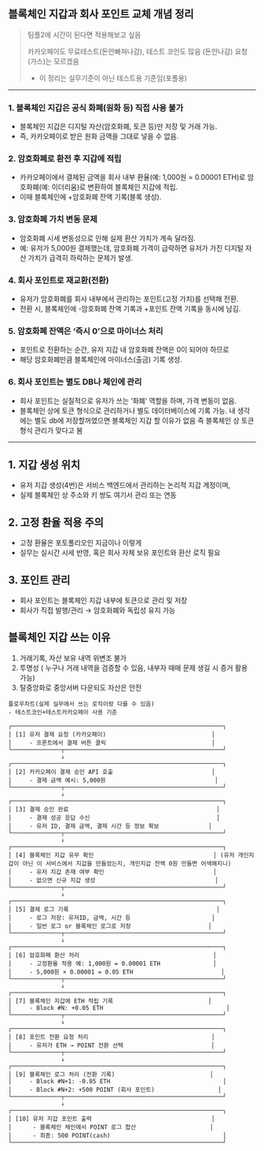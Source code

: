 ## **블록체인 지갑과 회사 포인트 교체 개념 정리**
> 팀플2에 시간이 된다면 적용해보고 싶음 
>
> 카카오페이도 무료테스트(돈안빠져나감), 테스트 코인도 많음 (돈안나감) 요청(가스)는 모르겠음
> - 이 정리는 실무기준이 아닌 테스트용 기준임(포폴용)
---

### 1. 블록체인 지갑은 공식 화폐(원화 등) 직접 사용 불가
- 블록체인 지갑은 디지털 자산(암호화폐, 토큰 등)만 저장 및 거래 가능.
- 즉, 카카오페이로 받은 원화 금액을 그대로 넣을 수 없음.

### 2. 암호화폐로 환전 후 지갑에 적립
- 카카오페이에서 결제된 금액을 회사 내부 환율(예: 1,000원 = 0.00001 ETH)로 암호화폐(예: 이더리움)로 변환하여 블록체인 지갑에 적립.
- 이때 블록체인에 +암호화폐 잔액 기록(블록 생성).

### 3. 암호화폐 가치 변동 문제
- 암호화폐 시세 변동성으로 인해 실제 환산 가치가 계속 달라짐.
- 예: 유저가 5,000원 결제했는데, 암호화폐 가격이 급락하면 유저가 가진 디지털 자산 가치가 급격히 하락하는 문제가 발생.

### 4. 회사 포인트로 재교환(전환)
- 유저가 암호화폐를 회사 내부에서 관리하는 포인트(고정 가치)를 선택해 전환.
- 전환 시, 블록체인에 -암호화폐 잔액 기록과 +포인트 잔액 기록을 동시에 남김.

### 5. 암호화폐 잔액은 ‘즉시 0’으로 마이너스 처리
- 포인트로 전환하는 순간, 유저 지갑 내 암호화폐 잔액은 0이 되어야 하므로
- 해당 암호화폐만큼 블록체인에 마이너스(출금) 기록 생성.

### 6. 회사 포인트는 별도 DB나 체인에 관리

- 회사 포인트는 실질적으로 유저가 쓰는 ‘화폐’ 역할을 하며, 가격 변동이 없음.
- 블록체인 상에 토큰 형식으로 관리하거나 별도 데이터베이스에 기록 가능. 내 생각에는 별도  db에 저장할꺼였으면 블록체인 지갑 할  이유가 없음 즉 블록체인 상 토큰형식  관리가 맞다고 봄

---

## 1. 지갑 생성 위치
- 유저 지갑 생성(4번)은 서비스 백엔드에서 관리하는 논리적 지갑 계정이며,
- 실제 블록체인 상 주소와 키 쌍도 여기서 관리 또는 연동

## 2. 고정 환율 적용 주의
- 고정 환율은 포토폴리오인 지금이나 이렇게
- 실무는 실시간 시세 반영, 혹은 회사 자체 보유 포인트와 환산 로직 필요

## 3. 포인트 관리
- 회사 포인트는 블록체인 지갑 내부에 토큰으로 관리 및 저장
- 회사가 직접 발행/관리 → 암호화폐와 독립성 유지 가능

## 블록체인 지갑 쓰는  이유
1. 거래기록, 자산 보유 내역 위변조 불가
2. 투명성 ( 누구나 거래 내역을 검증할 수 있음, 내부자 때매 문제 생길 시 증거 활용 가능)
3. 탈중앙화로 중앙서버 다운되도 자산은 안전

```
플로우차트(실제 실무에서 쓰는 로직이랑 다를 수 있음)
- 테스트코인+테스트카카오페이 사용 기준

┌────────────────────────────────────────────────────────────┐
│ [1] 유저 결제 요청 (카카오페이)                              │
│     - 프론트에서 결제 버튼 클릭                              │
└──────────────┬─────────────────────────────────────────────┘
               ↓
┌────────────────────────────────────────────────────────────┐
│ [2] 카카오페이 결제 승인 API 호출                            │
│     - 결제 금액 예시: 5,000원                               │
└──────────────┬─────────────────────────────────────────────┘
               ↓
┌────────────────────────────────────────────────────────────┐
│ [3] 결제 승인 완료                                          │
│     - 결제 성공 응답 수신                                    │
│     - 유저 ID, 결제 금액, 결제 시간 등 정보 확보              │
└──────────────┬─────────────────────────────────────────────┘
               ↓
┌────────────────────────────────────────────────────────────┐
│ [4] 블록체인 지갑 유무 확인                                  │ (유저 개인지갑이 아닌 이 서비스에서 지갑을 만들었는지, 개인지갑 잔액 0원 만들면 어색해지니)
│     - 유저 지갑 존재 여부 확인                               │
│     - 없으면 신규 지갑 생성                                  │
└──────────────┬─────────────────────────────────────────────┘
               ↓
┌────────────────────────────────────────────────────────────┐
│ [5] 결제 로그 기록                                          │
│     - 로그 저장: 유저ID, 금액, 시간 등                       │
│     - 일반 로그 or 블록체인 로그로 저장                      │
└──────────────┬─────────────────────────────────────────────┘
               ↓
┌────────────────────────────────────────────────────────────┐
│ [6] 암호화폐 환산 처리                                      │
│     - 고정환율 적용 예: 1,000원 = 0.00001 ETH               │
│     - 5,000원 × 0.00001 = 0.05 ETH                         │
└──────────────┬─────────────────────────────────────────────┘
               ↓
┌────────────────────────────────────────────────────────────┐
│ [7] 블록체인 지갑에 ETH 적립 기록                           │
│     - Block #N: +0.05 ETH                                   │
└──────────────┬─────────────────────────────────────────────┘
               ↓
┌────────────────────────────────────────────────────────────┐
│ [8] 포인트 전환 요청 처리                                   │
│     - 유저가 ETH → POINT 전환 선택                         │
└──────────────┬─────────────────────────────────────────────┘
               ↓
┌────────────────────────────────────────────────────────────┐
│ [9] 블록체인 로그 처리 (전환 기록)                           │
│     - Block #N+1: -0.05 ETH                                │
│     - Block #N+2: +500 POINT (회사 포인트)                  │
└──────────────┬─────────────────────────────────────────────┘
               ↓
┌────────────────────────────────────────────────────────────┐
│ [10] 유저 지갑 포인트 출력                                  │
│      - 블록체인 체인에서 POINT 로그 합산                     │
│      - 최종: 500 POINT(cash)                                │
└────────────────────────────────────────────────────────────┘

```
